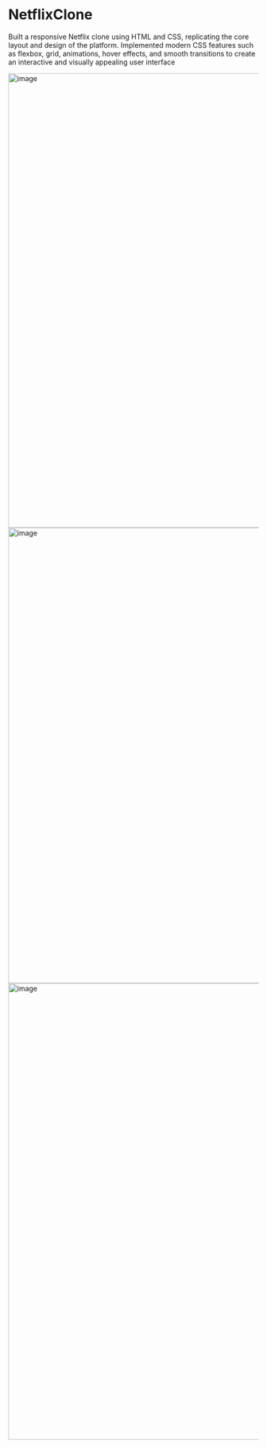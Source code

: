 # NetflixClone 
Built a responsive Netflix clone using HTML and CSS, replicating the core layout and design of the platform. Implemented modern CSS features such as flexbox, grid, animations, hover effects, and smooth transitions to create an interactive and visually appealing user interface


<img width="1896" height="914" alt="image" src="https://github.com/user-attachments/assets/6b02c861-7632-4111-b8d7-c95d1a2a0604" />

<img width="1898" height="916" alt="image" src="https://github.com/user-attachments/assets/e3c9b10f-abb7-4cb3-9170-6c1a399126e4" />

<img width="1894" height="918" alt="image" src="https://github.com/user-attachments/assets/11481c1c-830c-4758-bea2-11f420e4eef8" />
